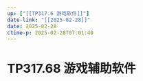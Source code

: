 ```yaml
---
up: ["[[TP317.6 游戏软件]]"]
date-link: "[[2025-02-28]]"
date: 2025-02-28
ctime-p: 2025-02-28T07:01:40
---
```


# TP317.68 游戏辅助软件

